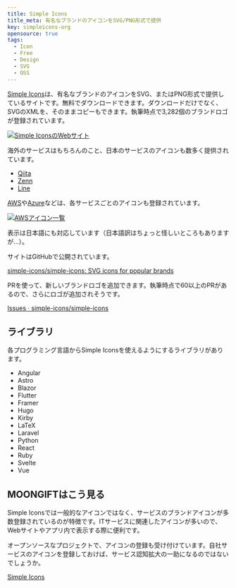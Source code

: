 ```yaml
---
title: Simple Icons
title_meta: 有名なブランドのアイコンをSVG/PNG形式で提供
key: simpleicons-org
opensource: true
tags:
  - Icon
  - Free
  - Design
  - SVG
  - OSS
---
```


[Simple Icons](https://simpleicons.org/)は、有名なブランドのアイコンをSVG、またはPNG形式で提供しているサイトです。無料でダウンロードできます。ダウンロードだけでなく、SVGのXMLを、そのままコピーもできます。執筆時点で3,282個のブランドロゴが登録されています。

[![Simple IconsのWebサイト](/img/services/simpleicons.org.jpg)](https://simpleicons.org/)

<!--more-->

海外のサービスはもちろんのこと、日本のサービスのアイコンも数多く提供されています。

- [Qiita](https://simpleicons.org/?q=qiita)
- [Zenn](https://simpleicons.org/?q=zenn)
- [Line](https://simpleicons.org/?q=line)

[AWS](https://simpleicons.org/?q=aws)や[Azure](https://simpleicons.org/?q=azure)などは、各サービスごとのアイコンも登録されています。

[![AWSアイコン一覧](/img/services/simpleicons.org-2.jpg)](https://simpleicons.org/?q=aws)

表示は日本語にも対応しています（日本語訳はちょっと怪しいところもありますが…）。

サイトはGitHubで公開されています。

[simple-icons/simple-icons: SVG icons for popular brands](https://github.com/simple-icons/simple-icons)

PRを使って、新しいブランドロゴを追加できます。執筆時点で60以上のPRがあるので、さらにロゴが追加されそうです。

[Issues · simple\-icons/simple\-icons](https://github.com/simple-icons/simple-icons/issues)

## ライブラリ

各プログラミング言語からSimple Iconsを使えるようにするライブラリがあります。

- Angular
- Astro
- Blazor
- Flutter
- Framer
- Hugo
- Kirby
- LaTeX
- Laravel
- Python
- React
- Ruby
- Svelte
- Vue

## MOONGIFTはこう見る

Simple Iconsでは一般的なアイコンではなく、サービスのブランドアイコンが多数登録されているのが特徴です。ITサービスに関連したアイコンが多いので、Webサイトやアプリ内で表示する際に便利です。

オープンソースなプロジェクトで、アイコンの登録も受け付けています。自社サービスのアイコンを登録しておけば、サービス認知拡大の一助になるのではないでしょうか。

[Simple Icons](https://simpleicons.org/?q=aws)
